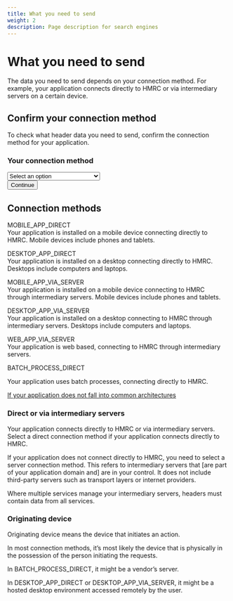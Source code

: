 ```yaml
---
title: What you need to send
weight: 2
description: Page description for search engines
---
```


# What you need to send

The data you need to send depends on your connection method. For example, your application connects directly to HMRC or via intermediary servers on a certain device.

## Confirm your connection method
To check what header data you need to send, confirm the connection method for your application.

<div class="filter-container">
    <form method="GET" action="">
        <div class="govuk-form-group">
            <label class="govuk-label" for="conection-method-filter"><h3>Your connection method</h3></label>
            <select class="govuk-select" id="connection-method-filter" name="filter">
                <option disabled="" selected="">Select an option</option>
                <option value="BATCH_PROCESS_DIRECT">BATCH_PROCESS_DIRECT</option>
                <option value="DESKTOP_APP_DIRECT">DESKTOP_APP_DIRECT</option>
                <option value="DESKTOP_APP_VIA_SERVER">DESKTOP_APP_VIA_SERVER</option>
                <option value="INVALID_OR_MISSING">INVALID_OR_MISSING</option>
                <option value="MOBILE_APP_DIRECT">MOBILE_APP_DIRECT</option>
                <option value="MOBILE_APP_VIA_SERVER">MOBILE_APP_VIA_SERVER</option>
                <option value="OTHER_DIRECT">OTHER_DIRECT</option>
                <option value="OTHER_VIA_SERVER">OTHER_VIA_SERVER</option>
                <option value="WEB_APP_VIA_SERVER">WEB_APP_VIA_SERVER</option>
            </select>
        </div>
        <div>
            <button class="govuk-button" type="submit">Continue</button>
        </div>
    </form>
</div>

## Connection methods

<p><span class="code--slim-large">MOBILE_APP_DIRECT</span><br>
Your application is installed on a mobile device connecting directly to HMRC. Mobile devices include phones and tablets.</p>
</li>
<p><span class="code--slim-large">DESKTOP_APP_DIRECT</span><br>
Your application is installed on a desktop connecting directly to HMRC. Desktops include computers and laptops.</p>

<p><span class="code--slim-large">MOBILE_APP_VIA_SERVER</span><br>
Your application is installed on a mobile device connecting to HMRC through intermediary servers. Mobile devices include phones and tablets.

<p><span class="code--slim-large">DESKTOP_APP_VIA_SERVER</span><br>
Your application is installed on a desktop connecting to HMRC through intermediary servers. Desktops include computers and laptops.

<p><span class="code--slim-large">WEB_APP_VIA_SERVER</span><br>
Your application is web based, connecting to HMRC through intermediary servers.

<p><span class="code--slim-large">BATCH_PROCESS_DIRECT</span></p>
Your application uses batch processes, connecting directly to HMRC.


<a href="">If your application does not fall into common architectures</a>


### Direct or via intermediary servers

Your application connects directly to HMRC or via intermediary servers. Select a direct connection method if your application connects directly to HMRC.

If your application does not connect directly to HMRC, you need to select a server connection method. This refers to intermediary servers that [are part of your application domain and] are in your control. It does not include third-party servers such as transport layers or internet providers.

Where multiple services manage your intermediary servers, headers must contain data from all services.


### Originating device

Originating device means the device that initiates an action.

In most connection methods, it’s most likely the device that is physically in the possession of the person initiating the requests.

<p>In <span class="code--slim">BATCH_PROCESS_DIRECT</span>, it might be a vendor’s server.</p>

<p>In <span class="code--slim">DESKTOP_APP_DIRECT</span> or <span class="code--slim">DESKTOP_APP_VIA_SERVER</span>, it might be a hosted desktop environment accessed remotely by the user.</p>

